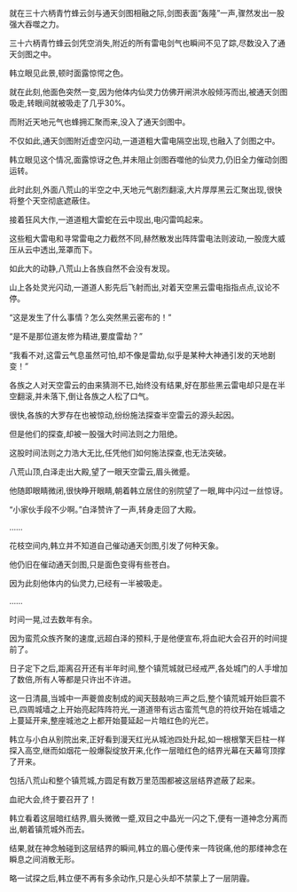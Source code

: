 
就在三十六柄青竹蜂云剑与通天剑图相融之际,剑图表面“轰隆”一声,骤然发出一股强大吞噬之力。

三十六柄青竹蜂云剑凭空消失,附近的所有雷电剑气也瞬间不见了踪,尽数没入了通天剑图之中。

韩立眼见此景,顿时面露惊愕之色。

就在此刻,他面色突然一变,因为他体内仙灵力仿佛开闸洪水般倾泻而出,被通天剑图吸走,转眼间就被吸走了几乎30%。

而附近天地元气也蜂拥汇聚而来,没入了通天剑图中。

不仅如此,通天剑图附近虚空闪动,一道道粗大雷电隔空出现,也融入了剑图之中。

韩立眼见这个情况,面露惊讶之色,并未阻止剑图吞噬他的仙灵力,仍旧全力催动剑图运转。

此时此刻,外面八荒山的半空之中,天地元气剧烈翻滚,大片厚厚黑云汇聚出现,很快将整个天空彻底遮蔽住。

接着狂风大作,一道道粗大雷蛇在云中现出,电闪雷鸣起来。

这些粗大雷电和寻常雷电之力截然不同,赫然散发出阵阵雷电法则波动,一股庞大威压从云中透出,笼罩而下。

如此大的动静,八荒山上各族自然不会没有发现。

山上各处灵光闪动,一道道人影先后飞射而出,对着天空黑云雷电指指点点,议论不停。

“这是发生了什么事情？怎么突然黑云密布的！”

“是不是那位道友修为精进,要度雷劫？”

“我看不对,这雷云气息虽然可怕,却不像是雷劫,似乎是某种大神通引发的天地剧变！”

各族之人对天空雷云的由来猜测不已,始终没有结果,好在那些黑云雷电却只是在半空翻滚,并未落下,倒让各族之人松了口气。

很快,各族的大罗存在也被惊动,纷纷施法探查半空雷云的源头起因。

但是他们的探查,却被一股强大时间法则之力阻绝。

这股时间法则之力浩大无比,任凭他们如何施法探查,也无法突破。

八荒山顶,白泽走出大殿,望了一眼天空雷云,眉头微蹙。

他随即眼睛微闭,很快睁开眼睛,朝着韩立居住的别院望了一眼,眸中闪过一丝惊讶。

“小家伙手段不少啊。”白泽赞许了一声,转身走回了大殿。

……

花枝空间内,韩立并不知道自己催动通天剑图,引发了何种天象。

他仍旧在催动通天剑图,只是面色变得有些苍白。

因为此刻他体内的仙灵力,已经有一半被吸走。

……

时间一晃,过去数年有余。

因为蛮荒众族齐聚的速度,远超白泽的预料,于是他便宣布,将血祀大会召开的时间提前了。

日子定下之后,距离召开还有半年时间,整个镇荒城就已经戒严,各处城门的人手增加了数倍,所有人等都是只许出不许进。

这一日清晨,当城中一声夔兽皮制成的闻天鼓敲响三声之后,整个镇荒城开始巨震不已,四周城墙之上开始亮起阵阵符光,一道道带有远古蛮荒气息的符纹开始在城墙之上蔓延开来,整座城池之上都开始蔓延起一片暗红色的光芒。

韩立与小白从别院出来,正好看到漫天红光从城池四处升起,如一根根擎天巨柱一样探入高空,继而如烟花一般爆裂绽放开来,化作一层暗红色的结界光幕在天幕穹顶撑了开来。

包括八荒山和整个镇荒城,方圆足有数万里范围都被这层结界遮蔽了起来。

血祀大会,终于要召开了！

韩立看着这层暗红结界,眉头微微一蹙,双目之中晶光一闪之下,便有一道神念分离而出,朝着镇荒城外而去。

结果,就在神念触碰到这层结界的瞬间,韩立的眉心便传来一阵锐痛,他的那缕神念在瞬息之间消散无形。

略一试探之后,韩立便不再有多余动作,只是心头却不禁蒙上了一层阴霾。